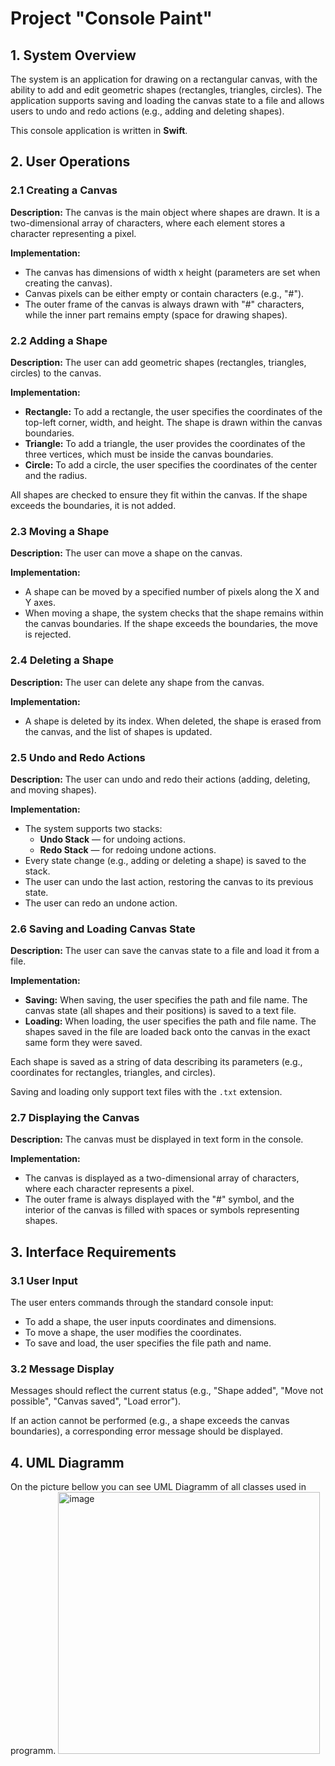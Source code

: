 # Project "Console Paint"

## 1. System Overview

The system is an application for drawing on a rectangular canvas, with the ability to add and edit geometric shapes (rectangles, triangles, circles). The application supports saving and loading the canvas state to a file and allows users to undo and redo actions (e.g., adding and deleting shapes).

This console application is written in **Swift**.

## 2. User Operations

### 2.1 Creating a Canvas
**Description:** The canvas is the main object where shapes are drawn. It is a two-dimensional array of characters, where each element stores a character representing a pixel.

**Implementation:**
- The canvas has dimensions of width x height (parameters are set when creating the canvas).
- Canvas pixels can be either empty or contain characters (e.g., "#").
- The outer frame of the canvas is always drawn with "#" characters, while the inner part remains empty (space for drawing shapes).

### 2.2 Adding a Shape
**Description:** The user can add geometric shapes (rectangles, triangles, circles) to the canvas.

**Implementation:**
- **Rectangle:** To add a rectangle, the user specifies the coordinates of the top-left corner, width, and height. The shape is drawn within the canvas boundaries.
- **Triangle:** To add a triangle, the user provides the coordinates of the three vertices, which must be inside the canvas boundaries.
- **Circle:** To add a circle, the user specifies the coordinates of the center and the radius.

All shapes are checked to ensure they fit within the canvas. If the shape exceeds the boundaries, it is not added.

### 2.3 Moving a Shape
**Description:** The user can move a shape on the canvas.

**Implementation:**
- A shape can be moved by a specified number of pixels along the X and Y axes.
- When moving a shape, the system checks that the shape remains within the canvas boundaries. If the shape exceeds the boundaries, the move is rejected.

### 2.4 Deleting a Shape
**Description:** The user can delete any shape from the canvas.

**Implementation:**
- A shape is deleted by its index. When deleted, the shape is erased from the canvas, and the list of shapes is updated.

### 2.5 Undo and Redo Actions
**Description:** The user can undo and redo their actions (adding, deleting, and moving shapes).

**Implementation:**
- The system supports two stacks:
  - **Undo Stack** — for undoing actions.
  - **Redo Stack** — for redoing undone actions.
- Every state change (e.g., adding or deleting a shape) is saved to the stack.
- The user can undo the last action, restoring the canvas to its previous state.
- The user can redo an undone action.

### 2.6 Saving and Loading Canvas State
**Description:** The user can save the canvas state to a file and load it from a file.

**Implementation:**
- **Saving:** When saving, the user specifies the path and file name. The canvas state (all shapes and their positions) is saved to a text file.
- **Loading:** When loading, the user specifies the path and file name. The shapes saved in the file are loaded back onto the canvas in the exact same form they were saved.

Each shape is saved as a string of data describing its parameters (e.g., coordinates for rectangles, triangles, and circles).

Saving and loading only support text files with the `.txt` extension.

### 2.7 Displaying the Canvas
**Description:** The canvas must be displayed in text form in the console.

**Implementation:**
- The canvas is displayed as a two-dimensional array of characters, where each character represents a pixel.
- The outer frame is always displayed with the "#" symbol, and the interior of the canvas is filled with spaces or symbols representing shapes.

## 3. Interface Requirements

### 3.1 User Input
The user enters commands through the standard console input:
- To add a shape, the user inputs coordinates and dimensions.
- To move a shape, the user modifies the coordinates.
- To save and load, the user specifies the file path and name.

### 3.2 Message Display
Messages should reflect the current status (e.g., "Shape added", "Move not possible", "Canvas saved", "Load error").

If an action cannot be performed (e.g., a shape exceeds the canvas boundaries), a corresponding error message should be displayed.

## 4. UML Diagramm
On the picture bellow you can see UML Diagramm of all classes used in programm.
<img width="419" alt="image" src="https://github.com/user-attachments/assets/555c1147-46cf-4bf1-82cc-36ea5c8a3cd0" />

